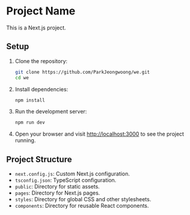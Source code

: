 # Project Name

This is a Next.js project.

## Setup

1. Clone the repository:
   ```sh
   git clone https://github.com/ParkJeongwoong/we.git
   cd we
   ```

2. Install dependencies:
   ```sh
   npm install
   ```

3. Run the development server:
   ```sh
   npm run dev
   ```

4. Open your browser and visit [http://localhost:3000](http://localhost:3000) to see the project running.

## Project Structure

- `next.config.js`: Custom Next.js configuration.
- `tsconfig.json`: TypeScript configuration.
- `public`: Directory for static assets.
- `pages`: Directory for Next.js pages.
- `styles`: Directory for global CSS and other stylesheets.
- `components`: Directory for reusable React components.
